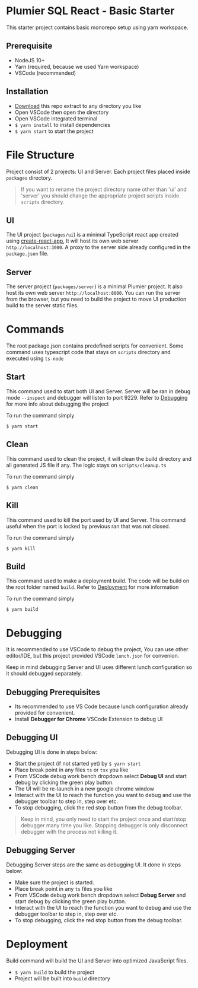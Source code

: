 # Plumier SQL React - Basic Starter
This starter project contains basic monorepo setup using yarn workspace. 

## Prerequisite
* NodeJS 10+
* Yarn (required, because we used Yarn workspace)
* VSCode (recommended)

## Installation
* [Download](https://codeload.github.com/ktutnik/plumier-sql-react-starter/zip/master) this repo extract to any directory you like
* Open VSCode then open the directory
* Open VSCode integrated terminal
* `$ yarn install` to install dependencies
* `$ yarn start` to start the project

# File Structure 
Project consist of 2 projects: UI and Server. Each project files placed inside `packages` directory.

> If you want to rename the project directory name other than 'ui' and 'server' you should change the appropriate 
> project scripts inside `scripts` directory.

## UI
The UI project (`packages/ui`) is a minimal TypeScript react app created using  [create-react-app](https://facebook.github.io/create-react-app/), It will host its own web server `http://localhost:3000`. A proxy to the server side already configured in the `package.json` file.

## Server
The server project (`packages/server`) is a minimal Plumier project. It also host its own web server `http://localhost:8000`. You can run the server from the browser, but you need to build the project to move UI production build to the server static files. 

# Commands
The root package.json contains predefined scripts for convenient. Some command uses typescript code that stays on `scripts` directory and executed using `ts-node` 

## Start
This command used to start both UI and Server. Server will be ran in debug mode `--inspect` and debugger will listen to port 9229. Refer to [Debugging](#debugging) for more info about debugging the project

To run the command simply 

`$ yarn start` 


## Clean
This command used to clean the project, it will clean the build directory and all generated JS file if any. The logic stays on `scripts/cleanup.ts` 

To run the command simply 

`$ yarn clean` 

## Kill 
This command used to kill the port used by UI and Server. This command useful when the port is locked by previous ran that was not closed. 

To run the command simply 

`$ yarn kill` 

## Build
This command used to make a deployment build. The code will be build on the root folder named `build`.  Refer to [Deployment](#deployment) for more information

To run the command simply 

`$ yarn build` 

# Debugging
It is recommended to use VSCode to debug the project, You can use other editor/IDE, but this project provided VSCode `lunch.json` for convenion.

Keep in mind debugging Server and UI uses different lunch configuration so it should debugged separately. 

## Debugging Prerequisites
* Its recommended to use VS Code because lunch configuration already provided for convenient.
* Install **Debugger for Chrome** VSCode Extension to debug UI

## Debugging UI
Debugging UI is done in steps below:
* Start the project (if not started yet) by `$ yarn start` 
* Place break point in any files `ts` or `tsx` you like 
* From VSCode debug work bench dropdown select **Debug UI** and start debug by clicking the green play button.
* The UI will be re-launch in a new google chrome window
* Interact with the UI to reach the function you want to debug and use the debugger toolbar to step in, step over etc.
* To stop debugging, click the red stop button from the debug toolbar. 
  
> Keep in mind, you only need to start the project once and start/stop debugger many time you like. Stopping debugger is only disconnect debugger with the process not killing it.

## Debugging Server
Debugging Server steps are the same as debugging UI. It done in steps below:
* Make sure the project is started. 
* Place break point in any `ts` files you like 
* From VSCode debug work bench dropdown select **Debug Server** and start debug by clicking the green play button.
* Interact with the UI to reach the function you want to debug and use the debugger toolbar to step in, step over etc.
* To stop debugging, click the red stop button from the debug toolbar. 

# Deployment
Build command will build the UI and Server into optimized JavaScript files. 
* `$ yarn build` to build the project
* Project will be built into `build` directory

